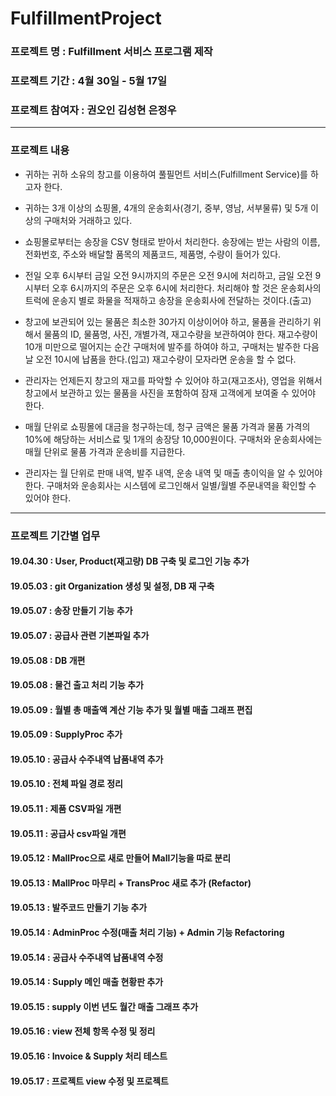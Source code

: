 # FulfillmentProject   

### 프로젝트 명 : Fulfillment 서비스 프로그램 제작  
### 프로젝트 기간 : 4월 30일 - 5월 17일  
### 프로젝트 참여자 : 권오인 김성현 은정우

---
### 프로젝트 내용

- 귀하는 귀하 소유의 창고를 이용하여 풀필먼트 서비스(Fulfillment Service)를 하고자 한다.  

- 귀하는 3개 이상의 쇼핑몰, 4개의 운송회사(경기, 중부, 영남, 서부물류) 및 5개 이상의 구매처와 거래하고 있다. 

- 쇼핑몰로부터는 송장을 CSV 형태로 받아서 처리한다. 송장에는 받는 사람의 이름, 전화번호, 주소와 배달할 품목의 제품코드, 제품명, 수량이 들어가 있다.  

- 전일 오후 6시부터 금일 오전 9시까지의 주문은 오전 9시에 처리하고, 금일 오전 9시부터 오후 6시까지의 주문은 오후 6시에 처리한다. 
  처리해야 할 것은 운송회사의 트럭에 운송지 별로 화물을 적재하고 송장을 운송회사에 전달하는 것이다.(출고)  

- 창고에 보관되어 있는 물품은 최소한 30가지 이상이어야 하고, 물품을 관리하기 위해서 물품의 ID, 물품명, 사진, 개별가격, 재고수량을 보관하여야 한다. 
  재고수량이 10개 미만으로 떨어지는 순간 구매처에 발주를 하여야 하고, 구매처는 발주한 다음날 오전 10시에 납품을 한다.(입고) 
  재고수량이 모자라면 운송을 할 수 없다.  

- 관리자는 언제든지 창고의 재고를 파악할 수 있어야 하고(재고조사), 영업을 위해서 창고에서 보관하고 있는 물품을 사진을 포함하여 잠재 고객에게 보여줄 수 있어야 한다.  

- 매월 단위로 쇼핑몰에 대금을 청구하는데, 청구 금액은 물품 가격과 물품 가격의 10%에 해당하는 서비스료 및 1개의 송장당 10,000원이다. 
  구매처와 운송회사에는 매월 단위로 물품 가격과 운송비를 지급한다.  

- 관리자는 월 단위로 판매 내역, 발주 내역, 운송 내역 및 매출 총이익을 알 수 있어야 한다. 
  구매처와 운송회사는 시스템에 로그인해서 일별/월별 주문내역을 확인할 수 있어야 한다.

---
### 프로젝트 기간별 업무  


#### 19.04.30 : User, Product(재고량) DB 구축 및 로그인 기능 추가
#### 19.05.03 : git Organization 생성 및 설정, DB 재 구축
#### 19.05.07 : 송장 만들기 기능 추가
#### 19.05.07 : 공급사 관련 기본파일 추가 
#### 19.05.08 : DB 개편
#### 19.05.08 : 물건 출고 처리 기능 추가
#### 19.05.09 : 월별 총 매출액 계산 기능 추가 및 월별 매출 그래프 편집
#### 19.05.09 : SupplyProc 추가
#### 19.05.10 : 공급사 수주내역 납품내역 추가
#### 19.05.10 : 전체 파일 경로 정리
#### 19.05.11 : 제품 CSV파일 개편
#### 19.05.11 : 공급사 csv파일 개편
#### 19.05.12 : MallProc으로 새로 만들어 Mall기능을 따로 분리
#### 19.05.13 : MallProc 마무리 + TransProc 새로 추가 (Refactor)
#### 19.05.13 : 발주코드 만들기 기능 추가
#### 19.05.14 : AdminProc 수정(매출 처리 기능) + Admin 기능 Refactoring
#### 19.05.14 : 공급사 수주내역 납품내역 수정
#### 19.05.14 : Supply 메인 매출 현황판 추가
#### 19.05.15 : supply 이번 년도 월간 매출 그래프 추가
#### 19.05.16 : view 전체 항목 수정 및 정리
#### 19.05.16 : Invoice & Supply 처리 테스트 
#### 19.05.17 : 프로젝트 view 수정 및 프로젝트 
